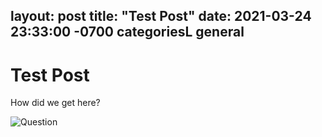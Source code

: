 layout: post
title: "Test Post"
date: 2021-03-24 23:33:00 -0700
categoriesL general
---
Test Post
===========

How did we get here?

![Question](https://res.cloudinary.com/gwhc/image/upload/v1530219514/samples/people/bicycle.jpg)

